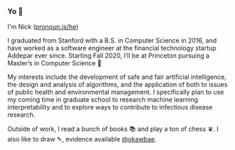 ### Yo 👋

<!--
**njdup/njdup** is a ✨ _special_ ✨ repository because its `README.md` (this file) appears on your GitHub profile.

Here are some ideas to get you started:

- 🔭 I’m currently working on ...
- 🌱 I’m currently learning ...
- 👯 I’m looking to collaborate on ...
- 🤔 I’m looking for help with ...
- 💬 Ask me about ...
- 📫 How to reach me: ...
- 😄 Pronouns: ...
- ⚡ Fun fact: ...
-->

I'm Nick ([pronoun.is/he](http://pronoun.is/he))

I graduated from Stanford with a B.S. in Computer Science in 2016, and have worked as a software engineer at the financial technology startup Addepar ever since. Starting Fall 2020, I’ll be at Princeton pursuing a Master’s in Computer Science 🏫

My interests include the development of safe and fair artificial intelligence, the design and analysis of algorithms, and the application of both to issues of public health and environmental management. I specifically plan to use my coming time in graduate school to research machine learning interpretability and to explore ways to contribute to infectious disease research.

Outside of work, I read a bunch of books 📚 and play a ton of chess ♛. I also like to draw ✎, evidence available [@okawbae](https://www.instagram.com/okawbae/).
